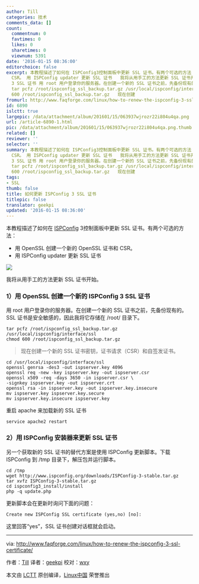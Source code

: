 ```yaml
---
author: Till
categories: 技术
comments_data: []
count:
  commentnum: 0
  favtimes: 0
  likes: 0
  sharetimes: 0
  viewnum: 5391
date: '2016-01-15 08:36:00'
editorchoice: false
excerpt: 本教程描述了如何在 ISPConfig3控制面板中更新 SSL 证书。有两个可选的方法：  用 OpenSSL 创建一个新的 OpenSSL 证书和
  CSR。 用 ISPConfig updater 更新 SSL 证书   我将从用手工的方法更新 SSL 证书开始。 1）用 OpenSSL 创建一个新的 ISPConfig
  3 SSL 证书 用 root 用户登录你的服务器。在创建一个新的 SSL 证书之前，先备份现有的。SSL 证书是安全敏感的，因此我将它存储在 /root/ 目录下。
  tar pcfz /root/ispconfig_ssl_backup.tar.gz /usr/local/ispconfig/interface/ssl chmod
  600 /root/ispconfig_ssl_backup.tar.gz   现在创建
fromurl: http://www.faqforge.com/linux/how-to-renew-the-ispconfig-3-ssl-certificate/
id: 6890
islctt: true
largepic: /data/attachment/album/201601/15/063937wjrozr22i804u4qa.png
url: /article-6890-1.html
pic: /data/attachment/album/201601/15/063937wjrozr22i804u4qa.png.thumb.jpg
related: []
reviewer: ''
selector: ''
summary: 本教程描述了如何在 ISPConfig3控制面板中更新 SSL 证书。有两个可选的方法：  用 OpenSSL 创建一个新的 OpenSSL 证书和
  CSR。 用 ISPConfig updater 更新 SSL 证书   我将从用手工的方法更新 SSL 证书开始。 1）用 OpenSSL 创建一个新的 ISPConfig
  3 SSL 证书 用 root 用户登录你的服务器。在创建一个新的 SSL 证书之前，先备份现有的。SSL 证书是安全敏感的，因此我将它存储在 /root/ 目录下。
  tar pcfz /root/ispconfig_ssl_backup.tar.gz /usr/local/ispconfig/interface/ssl chmod
  600 /root/ispconfig_ssl_backup.tar.gz   现在创建
tags:
- SSL
thumb: false
title: 如何更新 ISPConfig 3 SSL 证书
titlepic: false
translator: geekpi
updated: '2016-01-15 08:36:00'
---
```


本教程描述了如何在 [ISPConfig](http://www.ispconfig.org/) 3控制面板中更新 SSL 证书。有两个可选的方法：


* 用 OpenSSL 创建一个新的 OpenSSL 证书和 CSR。
* 用 ISPConfig updater 更新 SSL 证书


![](/data/attachment/album/201601/15/063937wjrozr22i804u4qa.png)


我将从用手工的方法更新 SSL 证书开始。


### 1）用 OpenSSL 创建一个新的 ISPConfig 3 SSL 证书


用 root 用户登录你的服务器。在创建一个新的 SSL 证书之前，先备份现有的。SSL 证书是安全敏感的，因此我将它存储在 /root/ 目录下。



```
tar pcfz /root/ispconfig_ssl_backup.tar.gz /usr/local/ispconfig/interface/ssl
chmod 600 /root/ispconfig_ssl_backup.tar.gz

```


> 
> 现在创建一个新的 SSL 证书密钥，证书请求（CSR）和自签发证书。
> 
> 
> 



```
cd /usr/local/ispconfig/interface/ssl
openssl genrsa -des3 -out ispserver.key 4096
openssl req -new -key ispserver.key -out ispserver.csr
openssl x509 -req -days 3650 -in ispserver.csr \
-signkey ispserver.key -out ispserver.crt
openssl rsa -in ispserver.key -out ispserver.key.insecure
mv ispserver.key ispserver.key.secure
mv ispserver.key.insecure ispserver.key

```

重启 apache 来加载新的 SSL 证书



```
service apache2 restart

```

### 2）用 ISPConfig 安装器来更新 SSL 证书


另一个获取新的 SSL 证书的替代方案是使用 ISPConfig 更新脚本。下载 ISPConfig 到 /tmp 目录下，解压包并运行脚本。



```
cd /tmp
wget http://www.ispconfig.org/downloads/ISPConfig-3-stable.tar.gz
tar xvfz ISPConfig-3-stable.tar.gz
cd ispconfig3_install/install
php -q update.php

```

更新脚本会在更新时询问下面的问题：



```
Create new ISPConfig SSL certificate (yes,no) [no]:

```

这里回答“yes”，SSL 证书创建对话框就会启动。




---


via: <http://www.faqforge.com/linux/how-to-renew-the-ispconfig-3-ssl-certificate/>


作者：[Till](http://www.faqforge.com/author/till/) 译者：[geekpi](https://github.com/geekpi) 校对：[wxy](https://github.com/wxy)


本文由 [LCTT](https://github.com/LCTT/TranslateProject) 原创编译，[Linux中国](https://linux.cn/) 荣誉推出